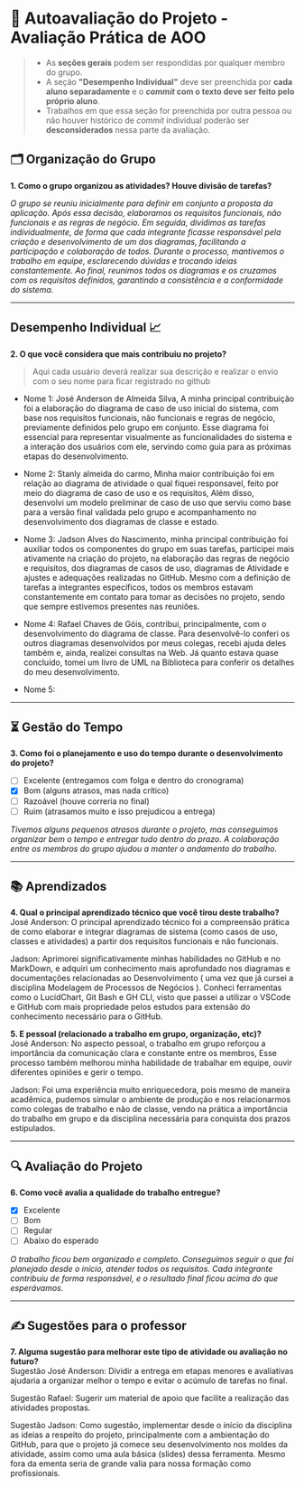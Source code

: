 # 🧠 Autoavaliação do Projeto - Avaliação Prática de AOO

> - As **seções gerais** podem ser respondidas por qualquer membro do grupo.
> - A seção **"Desempenho Individual"** deve ser preenchida por **cada aluno separadamente** e o **_commit_ com o texto deve ser feito pelo próprio aluno**.
> - Trabalhos em que essa seção for preenchida por outra pessoa ou não houver histórico de _commit_ individual poderão ser **desconsiderados** nessa parte da avaliação.

## 🗂️ Organização do Grupo
**1. Como o grupo organizou as atividades? Houve divisão de tarefas?**

_O grupo se reuniu inicialmente para definir em conjunto a proposta da aplicação. Após essa decisão, elaboramos os requisitos funcionais, não funcionais e as regras de negócio. Em seguida, dividimos as tarefas individualmente, de forma que cada integrante ficasse responsável pela criação e desenvolvimento de um dos diagramas, facilitando a participação e colaboração de todos. Durante o processo, mantivemos o trabalho em equipe, esclarecendo dúvidas e trocando ideias constantemente. Ao final, reunimos todos os diagramas e os cruzamos com os requisitos definidos, garantindo a consistência e a conformidade do sistema._

---

## Desempenho Individual 📈
**2. O que você considera que mais contribuiu no projeto?**
> Aqui cada usuário deverá realizar sua descrição e realizar o envio com o seu nome para ficar registrado no github

- Nome 1: José Anderson de Almeida Silva, A minha principal contribuição foi a elaboração do diagrama de caso de uso inicial do sistema, com base nos requisitos funcionais, não funcionais e regras de negócio, previamente definidos pelo grupo em conjunto. Esse diagrama foi essencial para representar visualmente as funcionalidades do sistema e a interação dos usuários com ele, servindo como guia para as próximas etapas do desenvolvimento.
  
- Nome 2: Stanly almeida do carmo, Minha maior contribuição foi em relação ao diagrama de atividade o qual fiquei responsavel, feito por meio do diagrama de caso de uso e os requisitos, Além disso, desenvolvi um modelo preliminar de caso de uso que serviu como base para a versão final validada pelo grupo e acompanhamento no desenvolvimento dos diagramas de classe e estado.
  
- Nome 3: Jadson Alves do Nascimento, minha principal contribuição foi auxiliar todos os componentes do grupo em suas tarefas, participei mais ativamente na criação do projeto, na elaboração das regras de negócio e requisitos, dos diagramas de casos de uso, diagramas de Atividade e ajustes e adequações realizadas no GitHub. Mesmo com a definição de tarefas a integrantes específicos, todos os membros estavam constantemente em contato para tomar as decisões no projeto, sendo que sempre estivemos presentes nas reuniôes.
  
- Nome 4: Rafael Chaves de Góis, contribui, principalmente, com o desenvolvimento do diagrama de classe. Para desenvolvê-lo conferi os outros diagramas desenvolvidos por meus colegas, recebi ajuda deles também e, ainda, realizei consultas na Web. Já quanto estava quase concluído, tomei um livro de UML na Biblioteca para conferir os detalhes do meu desenvolvimento.

- Nome 5:

---

## ⏳ Gestão do Tempo
**3. Como foi o planejamento e uso do tempo durante o desenvolvimento do projeto?**

- [ ] Excelente (entregamos com folga e dentro do cronograma)
- [x] Bom (alguns atrasos, mas nada crítico)
- [ ] Razoável (houve correria no final)
- [ ] Ruim (atrasamos muito e isso prejudicou a entrega)

_Tivemos alguns pequenos atrasos durante o projeto, mas conseguimos organizar bem o tempo e entregar tudo dentro do prazo. A colaboração entre os membros do grupo ajudou a manter o andamento do trabalho._  


---

## 📚 Aprendizados
**4. Qual o principal aprendizado técnico que você tirou deste trabalho?**  
José Anderson: O principal aprendizado técnico foi a compreensão prática de como elaborar e integrar diagramas de sistema (como casos de uso, classes e atividades) a partir dos requisitos funcionais e não funcionais.

Jadson: Aprimorei significativamente minhas habilidades no GitHub e no MarkDown, e adquiri um conhecimento mais aprofundado nos diagramas e documentações relacionadas ao Desenvolvimento ( uma vez que já cursei a disciplina Modelagem de Processos de Negócios ). Conheci ferramentas como o LucidChart, Git Bash e GH CLI, visto que passei a utilizar o VSCode e GitHub com mais propriedade pelos estudos para extensão do conhecimento necessário para o GitHub.

**5. E pessoal (relacionado a trabalho em grupo, organização, etc)?**  
José Anderson: No aspecto pessoal, o trabalho em grupo reforçou a importância da comunicação clara e constante entre os membros, Esse processo também melhorou minha habilidade de trabalhar em equipe, ouvir diferentes opiniões e gerir o tempo.

Jadson: Foi uma experiência muito enriquecedora, pois mesmo de maneira acadêmica, pudemos simular o ambiente de produção e nos relacionarmos como colegas de trabalho e não de classe, vendo na prática a importância do trabalho em grupo e da disciplina necessária para conquista dos prazos estipulados.

---

## 🔍 Avaliação do Projeto
**6. Como você avalia a qualidade do trabalho entregue?**

- [x] Excelente
- [ ] Bom
- [ ] Regular
- [ ] Abaixo do esperado

_O trabalho ficou bem organizado e completo. Conseguimos seguir o que foi planejado desde o início, atender todos os requisitos. Cada integrante contribuiu de forma responsável, e o resultado final ficou acima do que esperávamos._  

---

## ✍️ Sugestões para o professor
**7. Alguma sugestão para melhorar este tipo de atividade ou avaliação no futuro?**  
Sugestão José Anderson: Dividir a entrega em etapas menores e avaliativas ajudaria a organizar melhor o tempo e evitar o acúmulo de tarefas no final.

Sugestão Rafael: Sugerir um material de apoio que facilite a realização das atividades propostas.

Sugestão Jadson: Como sugestão, implementar desde o início da disciplina as ideias a respeito do projeto, principalmente com a ambientação do GitHub, para que o projeto já comece seu desenvolvimento nos moldes da atividade, assim como uma aula básica (slides) dessa ferramenta. Mesmo fora da ementa seria de grande valia para nossa formação como profissionais.
